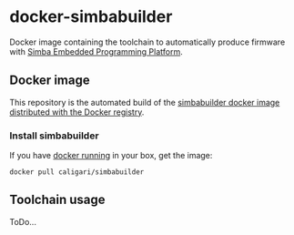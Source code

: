 # docker-simbabuilder

Docker image containing the toolchain to automatically produce firmware 
with [Simba Embedded Programming Platform][SIM01].

## Docker image

This repository is the automated build of the [simbabuilder docker image 
distributed with the Docker registry][HUB01].

### Install simbabuilder

If you have [docker running][DOC01] in your box, get the image:

    docker pull caligari/simbabuilder

## Toolchain usage

ToDo...



[DOC01]: https://docs.docker.com/engine/installation/
[HUB01]: https://hub.docker.com/r/caligari/simbabuilder/
[SIM01]: http://simba-os.readthedocs.io
